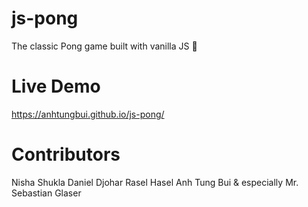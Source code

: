 # js-pong

The classic Pong game built with vanilla JS 🏓

# Live Demo
https://anhtungbui.github.io/js-pong/

# Contributors
Nisha Shukla
Daniel Djohar
Rasel Hasel
Anh Tung Bui
& especially Mr. Sebastian Glaser
